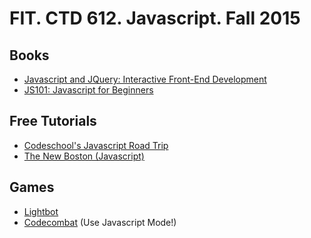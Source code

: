 FIT. CTD 612. Javascript. Fall 2015
===================================

Books
-----

  * [Javascript and JQuery: Interactive Front-End Development](http://www.amazon.com/dp/1118531647/)
  * [JS101: Javascript for Beginners](http://www.amazon.com/dp/1495327825)

Free Tutorials
--------------

  * [Codeschool's Javascript Road Trip](https://www.codeschool.com/courses/javascript-road-trip-part-1)
  * [The New Boston (Javascript)](https://www.thenewboston.com/videos.php?cat=10)


Games
-----

  * [Lightbot](http://lightbot.com/hocflash.html)
  * [Codecombat](http://codecombat.com/) (Use Javascript Mode!)

